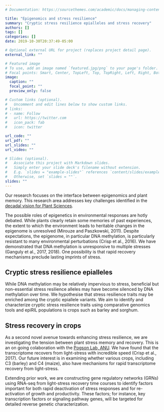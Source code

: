 ```yaml
---
# Documentation: https://sourcethemes.com/academic/docs/managing-content/

title: "Epigenomics and stress resilience"
summary: "Cryptic stress resilience epialleles and stress recovery"
authors: []
tags: []
categories: []
date: 2019-10-30T20:37:49-05:00

# Optional external URL for project (replaces project detail page).
external_link: ""

# Featured image
# To use, add an image named `featured.jpg/png` to your page's folder.
# Focal points: Smart, Center, TopLeft, Top, TopRight, Left, Right, BottomLeft, Bottom, BottomRight.
image:
  caption: ""
  focal_point: ""
  preview_only: false

# Custom links (optional).
#   Uncomment and edit lines below to show custom links.
# links:
# - name: Follow
#   url: https://twitter.com
#   icon_pack: fab
#   icon: twitter

url_code: ""
url_pdf: ""
url_slides: ""
url_video: ""

# Slides (optional).
#   Associate this project with Markdown slides.
#   Simply enter your slide deck's filename without extension.
#   E.g. `slides = "example-slides"` references `content/slides/example-slides.md`.
#   Otherwise, set `slides = ""`.
slides: ""
---
```


Our research focuses on the interface between epigenomics and plant memory. This research area addresses key challenges identified in the [decadal vision for Plant Sciences](https://plantsummit.files.wordpress.com/2013/07/plantsciencedecadalvision10-18-13.pdf).

The possible roles of epigenetics in environmental responses are hotly debated. While plants clearly retain some memories of past experiences, the extent to which the environment leads to heritable changes in the epigenome is unresolved ​(Mirouze and Paszkowski, 2011)​. Despite expectations, the epigenome, in particular DNA methylation, is particularly resistant to many environmental perturbations ​(Crisp et al., 2016). We have demonstrated that DNA methylation is unresponsive to multiple stresses ​(Ganguly et al., 2017, 2018)​. One possibility is that rapid recovery mechanisms preclude lasting imprints of stress.

## Cryptic stress resilience epialleles
While DNA methylation may be relatively impervious to stress, beneficial but non-essential stress resilience alleles may have become silenced by DNA methylation over time. We hypothesise that stress resilience traits may be enriched among the cryptic epiallele variants. We aim to identify and characterize cryptic stress resilience traits using comparative genomics tools and epiRIL populations is crops such as barley and sorghum.

## Stress recovery in crops
As a second novel avenue towards enhancing stress resilience, we are investigating the tension between plant stress memory and recovery. This is an on going colaboration with the [Pogson Lab, ANU](https://biology.anu.edu.au/research/groups/pogson-group-chloroplast-nuclear-signalling-light-drought-and-carotenoids). We have found that the transcriptome recovers from light-stress with incredible speed ​(Crisp et al., 2017)​. Our future interest is in examining whether various crops, including C3 (barley) and C4 (maize), also have mechanisms for rapid transcriptome recovery from light-stress.

Extending prior work, we are constructing gene regulatory networks (GRNs) using RNA-seq from light-stress recovery time courses to identify factors important for both rapid deactivation of stress responses and for re-activation of growth and productivity. These factors; for instance, key transcription factors or signaling pathway genes, will be targeted for detailed reverse genetic characterization.
